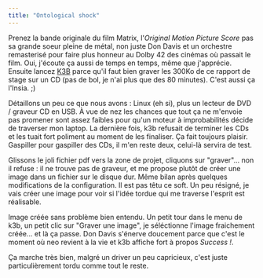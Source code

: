 ```yaml
---
title: "Ontological shock"
---
```


Prenez la bande originale du film Matrix, l'_Original Motion Picture Score_
pas sa grande soeur pleine de métal, non juste Don Davis et un orchestre
remasterisé pour faire plus honneur au Dolby 42 des cinémas où passait le
film. Oui, j'écoute ça aussi de temps en temps, même que j'apprécie. Ensuite
lancez [K3B](http://www.k3b.org/) parce qu'il faut bien graver les 300Ko de ce
rapport de stage sur un CD (pas de bol, je n'ai plus que des 80 minutes).
C'est aussi ça l'Insia. ;)

Détaillons un peu ce que nous avons : Linux (eh si), plus un lecteur de DVD /
graveur CD en USB. À vue de nez les chances que tout ça ne m'envoie pas
promener sont assez faibles pour qu'un moteur à improbabilités décide de
traverser mon laptop. La dernière fois, k3b refusait de terminer les CDs et
les tuait fort poliment au moment de les finaliser. Ça fait toujours plaisir.
Gaspiller pour gaspiller des CDs, il m'en reste deux, celui-là servira de
test.

Glissons le joli fichier pdf vers la zone de projet, cliquons sur "graver"...
non il refuse : il ne trouve pas de graveur, et me propose plutôt de créer une
image dans un fichier sur le disque dur. Même bilan après quelques
modifications de la configuration. Il est pas têtu ce soft. Un peu résigné, je
vais créer une image pour voir si l'idée tordue qui me traverse l'esprit est
réalisable.

Image créée sans problème bien entendu. Un petit tour dans le menu de k3b, un
petit clic sur "Graver une image", je séléctionne l'image fraichement créée...
et là ça passe. Don Davis s'énerve doucement parce que c'est le moment où neo
revient à la vie et k3b affiche fort à propos _Success !_.

Ça marche très bien, malgré un driver un peu capricieux, c'est juste
particulièrement tordu comme tout le reste.

